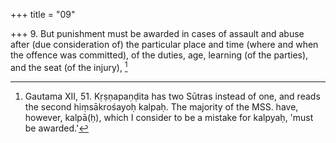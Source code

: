 +++
title = "09"

+++
9. But punishment must be awarded in cases of assault and abuse after (due consideration of) the particular place and time (where and when the offence was committed), of the duties, age, learning (of the parties), and the seat (of the injury), [^7] 


[^7]:  Gautama XII, 51. Kṛṣṇapaṇḍita has two Sūtras instead of one, and reads the second hiṃsākrośayoḥ kalpaḥ. The majority of the MSS. have, however, kalpā(ḥ), which I consider to be a mistake for kalpyaḥ, 'must be awarded.'
